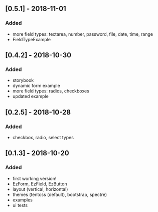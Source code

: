 ## [0.5.1] - 2018-11-01

### Added
- more field types: textarea, number, password, file, date, time, range
- FieldTypeExample

## [0.4.2] - 2018-10-30

### Added
- storybook
- dynamic form example
- more field types: radios, checkboxes
- updated example

## [0.2.5] - 2018-10-28

### Added
- checkbox, radio, select types

## [0.1.3] - 2018-10-20

### Added
- first working version!
- EzForm, EzField, EzButton
- layout (vertical, horizontal)
- themes (tentcss (default), bootstrap, spectre)
- examples
- ui tests